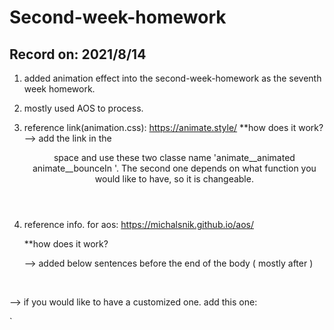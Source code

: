 # Second-week-homework 

## Record on: 2021/8/14


1. added animation effect into the second-week-homework as the seventh week homework.

2. mostly used AOS to process. 


3. reference link(animation.css):
    https://animate.style/
    **how does it work?
    --> add the link in the <header> space and use these two classe name 'animate__animated animate__bounceIn '. 
    The second one depends on what function you would like to have, so it is changeable.
    
4. reference info. for aos:
    https://michalsnik.github.io/aos/

    **how does it work?

    --> added below sentences before the end of the body ( mostly after </footer>) <br>
<link rel="stylesheet" href="https://unpkg.com/aos@next/dist/aos.css" />
<script src="https://unpkg.com/aos@next/dist/aos.js"></script>
<script>
 AOS.init();
</script> <br>

--> if you would like to have a customized one. add this one:

`<link rel="stylesheet" href="https://unpkg.com/aos@next/dist/aos.css" />
<script src="https://unpkg.com/aos@next/dist/aos.js"></script>
<script>
AOS.init({
  // Global settings:
  disable: false, // accepts following values: 'phone', 'tablet', 'mobile', boolean, expression or function </br>
  startEvent: 'DOMContentLoaded', // name of the event dispatched on the document, that AOS should initialize on 
  initClassName: 'aos-init', // class applied after initialization  </br>
  animatedClassName: 'aos-animate', // class applied on animation    </br>
  useClassNames: false, // if true, will add content of `data-aos` as classes on scroll   </br>
  disableMutationObserver: false, // disables automatic mutations' detections (advanced)  </br>
  debounceDelay: 50, // the delay on debounce used while resizing window (advanced)  </br>
  throttleDelay: 99, // the delay on throttle used while scrolling the page (advanced)  </br>
  
 
  // Settings that can be overridden on per-element basis, by `data-aos-*` attributes:  </br>
  offset: 120, // offset (in px) from the original trigger point -->從哪個位置開始跑效果，預設的位置已經很好的。  </br>
  delay: 0, // values from 0 to 3000, with step 50ms  </br>
  duration: 400, // values from 0 to 3000, with step 50ms -->最好不要超過一分鐘，最好的值是400,600,800。  </br>
  easing: 'ease', // default easing for AOS animations  </br>
  once: true, // whether animation should happen only once - while scrolling down -->如果希望效果一直出現，就改false。  </br>
  mirror: false, // whether elements should animate out while scrolling past them  </br>
  anchorPlacement: 'top-bottom', // defines which position of the element regarding to window should trigger the animation  </br>

});
</script>
